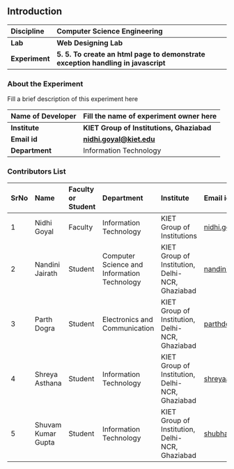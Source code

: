 ## Introduction


<b>Discipline | <b>Computer Science Engineering
:--|:--|
<b> Lab | <b> Web Designing Lab
<b> Experiment|     <b> 5. 5.	To create an html page to demonstrate exception handling in javascript

### About the Experiment 

Fill a brief description of this experiment here

<b>Name of Developer | <b> Fill the name of experiment owner here 
:--|:--|
<b> Institute | <b>  KIET Group of Institutions, Ghaziabad
<b> Email id|     <b>  nidhi.goyal@kiet.edu
<b> Department |  Information Technology  

### Contributors List

SrNo | Name | Faculty or Student | Department| Institute | Email id
:--|:--|:--|:--|:--|:--|
1 | Nidhi Goyal | Faculty | Information Technology | KIET Group of Institutions | nidhi.goyal@kiet.edu
2 | Nandini Jairath | Student | Computer Science and Information Technology | KIET Group of Institution, Delhi-NCR, Ghaziabad | nandinijairath@gmail.com
3 | Parth Dogra | Student | Electronics and Communication | KIET Group of Institution, Delhi-NCR, Ghaziabad | parthdogra1@gmail.com
4 | Shreya Asthana | Student | Information Technology | KIET Group of Institution, Delhi-NCR, Ghaziabad | shreyaasthana983@gmail.com
5 | Shuvam Kumar Gupta | Student | Information Technology | KIET Group of Institution, Delhi-NCR, Ghaziabad | shubhamguptakmr@gmail.com


